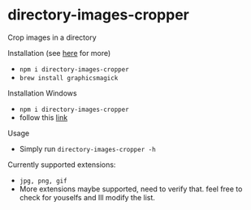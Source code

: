 # directory-images-cropper
Crop images in a directory



Installation (see [here](https://github.com/aheckmann/gm) for more)
* `npm i directory-images-cropper`
* `brew install graphicsmagick`

Installation Windows
 * `npm i directory-images-cropper`
 * follow this [link](http://www.graphicsmagick.org/INSTALL-windows.html)

Usage
 * Simply run `directory-images-cropper -h`

Currently supported extensions:
 * `jpg, png, gif`
 * More extensions maybe supported, need to verify that. feel free to check for youselfs and Ill modify the list.
